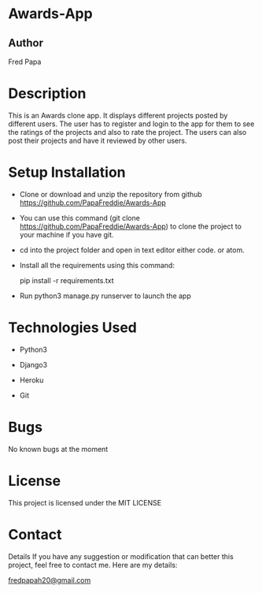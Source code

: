 # Awards-App
## Author
Fred Papa

# Description
This is an Awards clone app. It displays different projects posted by different users. The user has to register and login to the app for them to see the ratings of the projects and also to rate the project. The users can also post their projects and have it reviewed by other users. 

# Setup Installation
- Clone or download and unzip the repository from github https://github.com/PapaFreddie/Awards-App

- You can use this command (git clone https://github.com/PapaFreddie/Awards-App) to clone the project to your machine if you have git.

- cd into the project folder and open in text editor either code. or atom.

- Install all the requirements using this command:

  pip install -r requirements.txt

- Run python3 manage.py runserver to launch the app

# Technologies Used
- Python3

- Django3

- Heroku

- Git

# Bugs
No known bugs at the moment

# License
 This project is licensed under the MIT LICENSE

# Contact 
Details If you have any suggestion or modification that can better this project, feel free to contact me. Here are my details:

fredpapah20@gmail.com